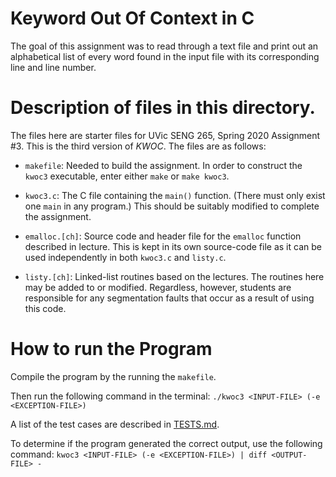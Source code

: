 # Keyword Out Of Context in C

The goal of this assignment was to read through a text file and print out an alphabetical list of every word found in the input file with its corresponding line and line number. 

# Description of files in this directory.

The files here are starter files for UVic SENG 265, Spring 2020
Assignment #3. This is the third version of _KWOC_. The files are
as follows:

* ```makefile```: Needed to build the assignment. In order to
construct the ```kwoc3``` executable, enter either ```make``` or
```make kwoc3```.

* ```kwoc3.c```: The C file containing the ```main()``` function.
(There must only exist one ```main``` in any program.)  This should be
suitably modified to complete the assignment.

* ```emalloc.[ch]```: Source code and header file for the
```emalloc``` function described in lecture. This is kept in its own
source-code file as it can be used independently in both
```kwoc3.c``` and ```listy.c```.

* ```listy.[ch]```: Linked-list routines based on the lectures. The
routines here may be added to or modified. Regardless, however,
students are responsible for any segmentation faults that occur as a
result of using this code.

# How to run the Program

Compile the program by the running the `makefile`. 

Then run the following command in the terminal: `./kwoc3 <INPUT-FILE> (-e <EXCEPTION-FILE>)`

A list of the test cases are described in [TESTS.md](./KWOCinC/blob/master/TESTS.md).

To determine if the program generated the correct output, use the following command: `kwoc3 <INPUT-FILE> (-e <EXCEPTION-FILE>) | diff <OUTPUT-FILE> -`
